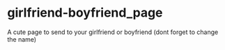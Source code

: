 # girlfriend-boyfriend_page

A cute page to send to your girlfriend or boyfriend (dont forget to change the name)

